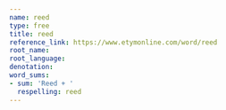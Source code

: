 ```yaml
---
name: reed
type: free
title: reed
reference_link: https://www.etymonline.com/word/reed
root_name: 
root_language: 
denotation: 
word_sums:
- sum: 'Reed + '
  respelling: reed
---
```

